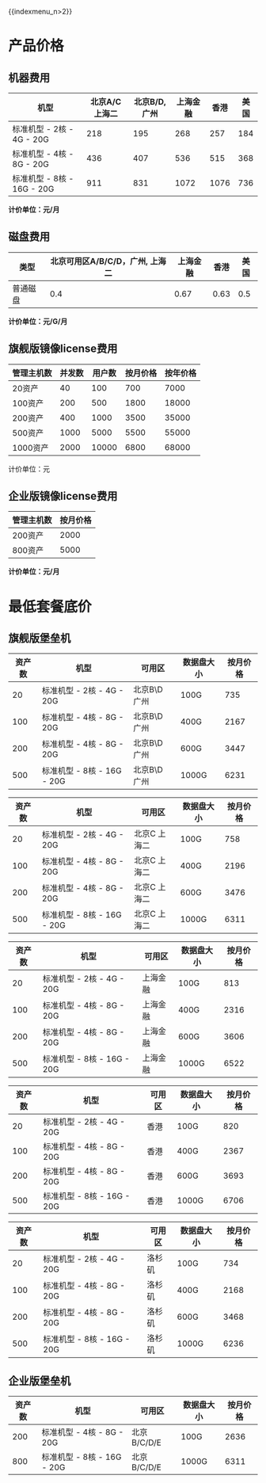 {{indexmenu_n>2}}

# 产品价格

## 机器费用

| 机型                    | 北京A/C 上海二 | 北京B/D,广州 | 上海金融 | 香港   | 美国  |
| --------------------- | --------- | -------- | ---- | ---- | --- |
| 标准机型 - 2核 - 4G - 20G  | 218       | 195      | 268  | 257  | 184 |
| 标准机型 - 4核 - 8G - 20G  | 436       | 407      | 536  | 515  | 368 |
| 标准机型 - 8核 - 16G - 20G | 911       | 831      | 1072 | 1076 | 736 |

**计价单位：元/月**

## 磁盘费用

| 类型   | 北京可用区A/B/C/D，广州, 上海二 | 上海金融 | 香港   | 美国  |
| ---- | -------------------- | ---- | ---- | --- |
| 普通磁盘 | 0.4                  | 0.67 | 0.63 | 0.5 |

**计价单位：元/G/月**

## 旗舰版镜像license费用

| 管理主机数  | 并发数  | 用户数   | 按月价格 | 按年价格  |
| ------ | ---- | ----- | ---- | ----- |
| 20资产   | 40   | 100   | 700  | 7000  |
| 100资产  | 200  | 500   | 1800 | 18000 |
| 200资产  | 400  | 1000  | 3500 | 35000 |
| 500资产  | 1000 | 5000  | 5500 | 55000 |
| 1000资产 | 2000 | 10000 | 6800 | 68000 |

计价单位：元

## 企业版镜像license费用

| 管理主机数 | 按月价格 |
| ----- | ---- |
| 200资产 | 2000 |
| 800资产 | 5000 |

**计价单位：元/<wrap em>月</wrap>**

# 最低套餐底价

## 旗舰版堡垒机

| 资产数 | 机型                    | 可用区       | 数据盘大小 | 按月价格 |
| --- | --------------------- | --------- | ----- | ---- |
| 20  | 标准机型 - 2核 - 4G - 20G  | 北京B\\D 广州 | 100G  | 735  |
| 100 | 标准机型 - 4核 - 8G - 20G  | 北京B\\D 广州 | 400G  | 2167 |
| 200 | 标准机型 - 4核 - 8G - 20G  | 北京B\\D 广州 | 600G  | 3447 |
| 500 | 标准机型 - 8核 - 16G - 20G | 北京B\\D 广州 | 1000G | 6231 |

| 资产数 | 机型                    | 可用区     | 数据盘大小 | 按月价格 |
| --- | --------------------- | ------- | ----- | ---- |
| 20  | 标准机型 - 2核 - 4G - 20G  | 北京C 上海二 | 100G  | 758  |
| 100 | 标准机型 - 4核 - 8G - 20G  | 北京C 上海二 | 400G  | 2196 |
| 200 | 标准机型 - 4核 - 8G - 20G  | 北京C 上海二 | 600G  | 3476 |
| 500 | 标准机型 - 8核 - 16G - 20G | 北京C 上海二 | 1000G | 6311 |

| 资产数 | 机型                    | 可用区  | 数据盘大小 | 按月价格 |
| --- | --------------------- | ---- | ----- | ---- |
| 20  | 标准机型 - 2核 - 4G - 20G  | 上海金融 | 100G  | 813  |
| 100 | 标准机型 - 4核 - 8G - 20G  | 上海金融 | 400G  | 2316 |
| 200 | 标准机型 - 4核 - 8G - 20G  | 上海金融 | 600G  | 3606 |
| 500 | 标准机型 - 8核 - 16G - 20G | 上海金融 | 1000G | 6522 |

| 资产数 | 机型                    | 可用区 | 数据盘大小 | 按月价格 |
| --- | --------------------- | --- | ----- | ---- |
| 20  | 标准机型 - 2核 - 4G - 20G  | 香港  | 100G  | 820  |
| 100 | 标准机型 - 4核 - 8G - 20G  | 香港  | 400G  | 2367 |
| 200 | 标准机型 - 4核 - 8G - 20G  | 香港  | 600G  | 3693 |
| 500 | 标准机型 - 8核 - 16G - 20G | 香港  | 1000G | 6706 |

| 资产数 | 机型                    | 可用区 | 数据盘大小 | 按月价格 |
| --- | --------------------- | --- | ----- | ---- |
| 20  | 标准机型 - 2核 - 4G - 20G  | 洛杉矶 | 100G  | 734  |
| 100 | 标准机型 - 4核 - 8G - 20G  | 洛杉矶 | 400G  | 2168 |
| 200 | 标准机型 - 4核 - 8G - 20G  | 洛杉矶 | 600G  | 3468 |
| 500 | 标准机型 - 8核 - 16G - 20G | 洛杉矶 | 1000G | 6236 |

## 企业版堡垒机

| 资产数 | 机型                    | 可用区       | 数据盘大小 | 按月价格 |
| --- | --------------------- | --------- | ----- | ---- |
| 200 | 标准机型 - 4核 - 8G - 20G  | 北京B/C/D/E | 100G  | 2636 |
| 800 | 标准机型 - 8核 - 16G - 20G | 北京B/C/D/E | 1000G | 6311 |
